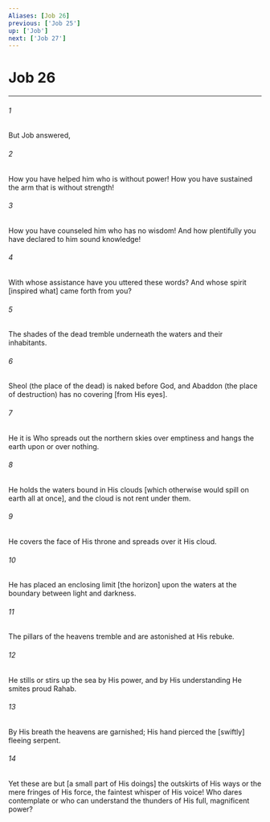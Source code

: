 ```yaml
---
Aliases: [Job 26]
previous: ['Job 25']
up: ['Job']
next: ['Job 27']
---
```

# Job 26

***


###### 1 


But Job answered, 


###### 2 


How you have helped him who is without power! How you have sustained the arm that is without strength! 


###### 3 


How you have counseled him who has no wisdom! And how plentifully you have declared to him sound knowledge! 


###### 4 


With whose assistance have you uttered these words? And whose spirit [inspired what] came forth from you? 


###### 5 


The shades of the dead tremble underneath the waters and their inhabitants. 


###### 6 


Sheol (the place of the dead) is naked before God, and Abaddon (the place of destruction) has no covering [from His eyes]. 


###### 7 


He it is Who spreads out the northern skies over emptiness and hangs the earth upon or over nothing. 


###### 8 


He holds the waters bound in His clouds [which otherwise would spill on earth all at once], and the cloud is not rent under them. 


###### 9 


He covers the face of His throne and spreads over it His cloud. 


###### 10 


He has placed an enclosing limit [the horizon] upon the waters at the boundary between light and darkness. 


###### 11 


The pillars of the heavens tremble and are astonished at His rebuke. 


###### 12 


He stills or stirs up the sea by His power, and by His understanding He smites proud Rahab. 


###### 13 


By His breath the heavens are garnished; His hand pierced the [swiftly] fleeing serpent. 


###### 14 


Yet these are but [a small part of His doings] the outskirts of His ways or the mere fringes of His force, the faintest whisper of His voice! Who dares contemplate or who can understand the thunders of His full, magnificent power?
